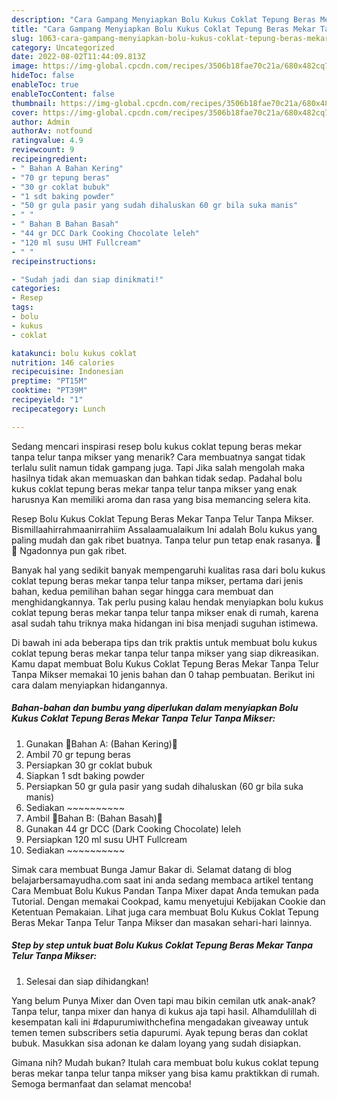 ```yaml
---
description: "Cara Gampang Menyiapkan Bolu Kukus Coklat Tepung Beras Mekar Tanpa Telur Tanpa Mikser{ yang Enak Banget,  Menu Buat lebaran"
title: "Cara Gampang Menyiapkan Bolu Kukus Coklat Tepung Beras Mekar Tanpa Telur Tanpa Mikser{ yang Enak Banget,  Menu Buat lebaran"
slug: 1063-cara-gampang-menyiapkan-bolu-kukus-coklat-tepung-beras-mekar-tanpa-telur-tanpa-mikser-yang-enak-banget-menu-buat-lebaran
category: Uncategorized
date: 2022-08-02T11:44:09.813Z
image: https://img-global.cpcdn.com/recipes/3506b18fae70c21a/680x482cq70/bolu-kukus-coklat-tepung-beras-mekar-tanpa-telur-tanpa-mikser-foto-resep-utama.jpg
hideToc: false
enableToc: true
enableTocContent: false
thumbnail: https://img-global.cpcdn.com/recipes/3506b18fae70c21a/680x482cq70/bolu-kukus-coklat-tepung-beras-mekar-tanpa-telur-tanpa-mikser-foto-resep-utama.jpg
cover: https://img-global.cpcdn.com/recipes/3506b18fae70c21a/680x482cq70/bolu-kukus-coklat-tepung-beras-mekar-tanpa-telur-tanpa-mikser-foto-resep-utama.jpg
author: Admin
authorAv: notfound
ratingvalue: 4.9
reviewcount: 9
recipeingredient:
- " Bahan A Bahan Kering"
- "70 gr tepung beras"
- "30 gr coklat bubuk"
- "1 sdt baking powder"
- "50 gr gula pasir yang sudah dihaluskan 60 gr bila suka manis"
- " "
- " Bahan B Bahan Basah"
- "44 gr DCC Dark Cooking Chocolate leleh"
- "120 ml susu UHT Fullcream"
- " "
recipeinstructions:

- "Sudah jadi dan siap dinikmati!"
categories:
- Resep
tags:
- bolu
- kukus
- coklat

katakunci: bolu kukus coklat 
nutrition: 146 calories
recipecuisine: Indonesian
preptime: "PT15M"
cooktime: "PT39M"
recipeyield: "1"
recipecategory: Lunch

---
```



Sedang mencari inspirasi resep bolu kukus coklat tepung beras mekar tanpa telur tanpa mikser yang menarik? Cara membuatnya sangat tidak terlalu sulit namun tidak gampang juga. Tapi Jika salah mengolah maka hasilnya tidak akan memuaskan dan bahkan tidak sedap. Padahal bolu kukus coklat tepung beras mekar tanpa telur tanpa mikser yang enak harusnya Kan memiliki aroma dan rasa yang bisa memancing selera kita.


Resep Bolu Kukus Coklat Tepung Beras Mekar Tanpa Telur Tanpa Mikser. Bismillaahirrahmaanirrahiim Assalaamualaikum Ini adalah Bolu kukus yang paling mudah dan gak ribet buatnya. Tanpa telur pun tetap enak rasanya. 🌹💞 Ngadonnya pun gak ribet.

Banyak hal yang sedikit banyak mempengaruhi kualitas rasa dari bolu kukus coklat tepung beras mekar tanpa telur tanpa mikser, pertama dari jenis bahan, kedua pemilihan bahan segar hingga cara membuat dan menghidangkannya. Tak perlu pusing kalau hendak menyiapkan bolu kukus coklat tepung beras mekar tanpa telur tanpa mikser enak di rumah, karena asal sudah tahu triknya maka hidangan ini bisa menjadi suguhan istimewa.


Di bawah ini ada beberapa tips dan trik praktis untuk membuat bolu kukus coklat tepung beras mekar tanpa telur tanpa mikser yang siap dikreasikan. Kamu dapat membuat Bolu Kukus Coklat Tepung Beras Mekar Tanpa Telur Tanpa Mikser memakai 10 jenis bahan dan 0 tahap pembuatan. Berikut ini cara dalam menyiapkan hidangannya.

<!--inarticleads1-->

##### Bahan-bahan dan bumbu yang diperlukan dalam menyiapkan Bolu Kukus Coklat Tepung Beras Mekar Tanpa Telur Tanpa Mikser:

1. Gunakan  🌻Bahan A: (Bahan Kering)🌻
1. Ambil 70 gr tepung beras
1. Persiapkan 30 gr coklat bubuk
1. Siapkan 1 sdt baking powder
1. Persiapkan 50 gr gula pasir yang sudah dihaluskan (60 gr bila suka manis)
1. Sediakan  ~~~~~~~~~~
1. Ambil  🌻Bahan B: (Bahan Basah)🌻
1. Gunakan 44 gr DCC (Dark Cooking Chocolate) leleh
1. Persiapkan 120 ml susu UHT Fullcream
1. Sediakan  ~~~~~~~~~~


Simak cara membuat Bunga Jamur Bakar di. Selamat datang di blog belajarbersamayudha.com saat ini anda sedang membaca artikel tentang Cara Membuat Bolu Kukus Pandan Tanpa Mixer dapat Anda temukan pada Tutorial. Dengan memakai Cookpad, kamu menyetujui Kebijakan Cookie dan Ketentuan Pemakaian. Lihat juga cara membuat Bolu Kukus Coklat Tepung Beras Mekar Tanpa Telur Tanpa Mikser dan masakan sehari-hari lainnya. 

<!--inarticleads2-->

##### Step by step untuk buat Bolu Kukus Coklat Tepung Beras Mekar Tanpa Telur Tanpa Mikser:


1. Selesai dan siap dihidangkan!

Yang belum Punya Mixer dan Oven tapi mau bikin cemilan utk anak-anak? Tanpa telur, tanpa mixer dan hanya di kukus aja tapi hasil. Alhamdulillah di kesempatan kali ini #dapurumiwithchefina mengadakan giveaway untuk temen temen subscribers setia dapurumi. Ayak tepung beras dan coklat bubuk. Masukkan sisa adonan ke dalam loyang yang sudah disiapkan. 

Gimana nih? Mudah bukan? Itulah cara membuat bolu kukus coklat tepung beras mekar tanpa telur tanpa mikser yang bisa kamu praktikkan di rumah. Semoga bermanfaat dan selamat mencoba!
